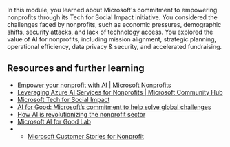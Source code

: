 In this module, you learned about Microsoft's commitment to empowering nonprofits through its Tech for Social Impact initiative. You considered the challenges faced by nonprofits, such as economic pressures, demographic shifts, security attacks, and lack of technology access. You explored the value of AI for nonprofits, including mission alignment, strategic planning, operational efficiency, data privacy & security, and accelerated fundraising.

## Resources and further learning

- [Empower your nonprofit with AI | Microsoft Nonprofits](https://www.microsoft.com/nonprofits/empower-your-nonprofit-with-AI?azure-portal=true)
- [Leveraging Azure AI Services for Nonprofits | Microsoft Community Hub](https://techcommunity.microsoft.com/blog/nonprofittechies/leveraging-azure-ai-services-for-nonprofits/3843871)
- [Microsoft Tech for Social Impact](https://www.microsoft.com/en-us/nonprofits/tech-for-social-impact?azure-portal=true)
- [AI for Good: Microsoft’s commitment to help solve global challenges](https://news.microsoft.com/ai-for-good/?azure-portal=true)
- [How AI is revolutionizing the nonprofit sector](https://www.forbes.com/sites/forbestechcouncil/2019/07/26/how-ai-is-revolutionizing-the-nonprofit-sector/?sh=6b5f8d7a4e0a?azure-portal=true)
- [Microsoft AI for Good Lab](https://www.microsoft.com/en-us/ai/ai-lab?azure-portal=true)
- - [Microsoft Customer Stories for Nonprofit](https://www.microsoft.com/customers/search?filters=industry%3Anonprofit?azure-portal=true)